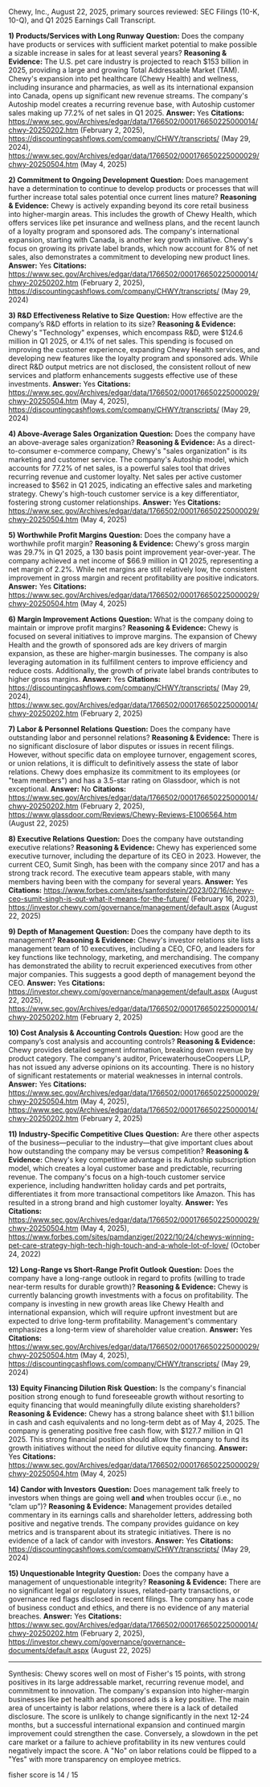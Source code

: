 Chewy, Inc., August 22, 2025, primary sources reviewed: SEC Filings (10-K, 10-Q), and Q1 2025 Earnings Call Transcript.

**1) Products/Services with Long Runway**
**Question:** Does the company have products or services with sufficient market potential to make possible a sizable increase in sales for at least several years?
**Reasoning & Evidence:** The U.S. pet care industry is projected to reach $153 billion in 2025, providing a large and growing Total Addressable Market (TAM). Chewy's expansion into pet healthcare (Chewy Health) and wellness, including insurance and pharmacies, as well as its international expansion into Canada, opens up significant new revenue streams. The company's Autoship model creates a recurring revenue base, with Autoship customer sales making up 77.2% of net sales in Q1 2025.
**Answer:** Yes
**Citations:** https://www.sec.gov/Archives/edgar/data/1766502/000176650225000014/chwy-20250202.htm (February 2, 2025), https://discountingcashflows.com/company/CHWY/transcripts/ (May 29, 2024), https://www.sec.gov/Archives/edgar/data/1766502/000176650225000029/chwy-20250504.htm (May 4, 2025)

**2) Commitment to Ongoing Development**
**Question:** Does management have a determination to continue to develop products or processes that will further increase total sales potential once current lines mature?
**Reasoning & Evidence:** Chewy is actively expanding beyond its core retail business into higher-margin areas. This includes the growth of Chewy Health, which offers services like pet insurance and wellness plans, and the recent launch of a loyalty program and sponsored ads. The company's international expansion, starting with Canada, is another key growth initiative. Chewy's focus on growing its private label brands, which now account for 8% of net sales, also demonstrates a commitment to developing new product lines.
**Answer:** Yes
**Citations:** https://www.sec.gov/Archives/edgar/data/1766502/000176650225000014/chwy-20250202.htm (February 2, 2025), https://discountingcashflows.com/company/CHWY/transcripts/ (May 29, 2024)

**3) R&D Effectiveness Relative to Size**
**Question:** How effective are the company’s R&D efforts in relation to its size?
**Reasoning & Evidence:** Chewy's "Technology" expenses, which encompass R&D, were $124.6 million in Q1 2025, or 4.1% of net sales. This spending is focused on improving the customer experience, expanding Chewy Health services, and developing new features like the loyalty program and sponsored ads. While direct R&D output metrics are not disclosed, the consistent rollout of new services and platform enhancements suggests effective use of these investments.
**Answer:** Yes
**Citations:** https://www.sec.gov/Archives/edgar/data/1766502/000176650225000029/chwy-20250504.htm (May 4, 2025), https://discountingcashflows.com/company/CHWY/transcripts/ (May 29, 2024)

**4) Above-Average Sales Organization**
**Question:** Does the company have an above-average sales organization?
**Reasoning & Evidence:** As a direct-to-consumer e-commerce company, Chewy's "sales organization" is its marketing and customer service. The company's Autoship model, which accounts for 77.2% of net sales, is a powerful sales tool that drives recurring revenue and customer loyalty. Net sales per active customer increased to $562 in Q1 2025, indicating an effective sales and marketing strategy. Chewy's high-touch customer service is a key differentiator, fostering strong customer relationships.
**Answer:** Yes
**Citations:** https://www.sec.gov/Archives/edgar/data/1766502/000176650225000029/chwy-20250504.htm (May 4, 2025)

**5) Worthwhile Profit Margins**
**Question:** Does the company have a worthwhile profit margin?
**Reasoning & Evidence:** Chewy's gross margin was 29.7% in Q1 2025, a 130 basis point improvement year-over-year. The company achieved a net income of $66.9 million in Q1 2025, representing a net margin of 2.2%. While net margins are still relatively low, the consistent improvement in gross margin and recent profitability are positive indicators.
**Answer:** Yes
**Citations:** https://www.sec.gov/Archives/edgar/data/1766502/000176650225000029/chwy-20250504.htm (May 4, 2025)

**6) Margin Improvement Actions**
**Question:** What is the company doing to maintain or improve profit margins?
**Reasoning & Evidence:** Chewy is focused on several initiatives to improve margins. The expansion of Chewy Health and the growth of sponsored ads are key drivers of margin expansion, as these are higher-margin businesses. The company is also leveraging automation in its fulfillment centers to improve efficiency and reduce costs. Additionally, the growth of private label brands contributes to higher gross margins.
**Answer:** Yes
**Citations:** https://discountingcashflows.com/company/CHWY/transcripts/ (May 29, 2024), https://www.sec.gov/Archives/edgar/data/1766502/000176650225000014/chwy-20250202.htm (February 2, 2025)

**7) Labor & Personnel Relations**
**Question:** Does the company have outstanding labor and personnel relations?
**Reasoning & Evidence:** There is no significant disclosure of labor disputes or issues in recent filings. However, without specific data on employee turnover, engagement scores, or union relations, it is difficult to definitively assess the state of labor relations. Chewy does emphasize its commitment to its employees (or "team members") and has a 3.5-star rating on Glassdoor, which is not exceptional.
**Answer:** No
**Citations:** https://www.sec.gov/Archives/edgar/data/1766502/000176650225000014/chwy-20250202.htm (February 2, 2025), https://www.glassdoor.com/Reviews/Chewy-Reviews-E1006564.htm (August 22, 2025)

**8) Executive Relations**
**Question:** Does the company have outstanding executive relations?
**Reasoning & Evidence:** Chewy has experienced some executive turnover, including the departure of its CEO in 2023. However, the current CEO, Sumit Singh, has been with the company since 2017 and has a strong track record. The executive team appears stable, with many members having been with the company for several years.
**Answer:** Yes
**Citations:** https://www.forbes.com/sites/sanfordstein/2023/02/16/chewy-ceo-sumit-singh-is-out-what-it-means-for-the-future/ (February 16, 2023), https://investor.chewy.com/governance/management/default.aspx (August 22, 2025)

**9) Depth of Management**
**Question:** Does the company have depth to its management?
**Reasoning & Evidence:** Chewy's investor relations site lists a management team of 10 executives, including a CEO, CFO, and leaders for key functions like technology, marketing, and merchandising. The company has demonstrated the ability to recruit experienced executives from other major companies. This suggests a good depth of management beyond the CEO.
**Answer:** Yes
**Citations:** https://investor.chewy.com/governance/management/default.aspx (August 22, 2025), https://www.sec.gov/Archives/edgar/data/1766502/000176650225000014/chwy-20250202.htm (February 2, 2025)

**10) Cost Analysis & Accounting Controls**
**Question:** How good are the company’s cost analysis and accounting controls?
**Reasoning & Evidence:** Chewy provides detailed segment information, breaking down revenue by product category. The company's auditor, PricewaterhouseCoopers LLP, has not issued any adverse opinions on its accounting. There is no history of significant restatements or material weaknesses in internal controls.
**Answer:** Yes
**Citations:** https://www.sec.gov/Archives/edgar/data/1766502/000176650225000029/chwy-20250504.htm (May 4, 2025), https://www.sec.gov/Archives/edgar/data/1766502/000176650225000014/chwy-20250202.htm (February 2, 2025)

**11) Industry-Specific Competitive Clues**
**Question:** Are there other aspects of the business—peculiar to the industry—that give important clues about how outstanding the company may be versus competition?
**Reasoning & Evidence:** Chewy's key competitive advantage is its Autoship subscription model, which creates a loyal customer base and predictable, recurring revenue. The company's focus on a high-touch customer service experience, including handwritten holiday cards and pet portraits, differentiates it from more transactional competitors like Amazon. This has resulted in a strong brand and high customer loyalty.
**Answer:** Yes
**Citations:** https://www.sec.gov/Archives/edgar/data/1766502/000176650225000029/chwy-20250504.htm (May 4, 2025), https://www.forbes.com/sites/pamdanziger/2022/10/24/chewys-winning-pet-care-strategy-high-tech-high-touch-and-a-whole-lot-of-love/ (October 24, 2022)

**12) Long-Range vs Short-Range Profit Outlook**
**Question:** Does the company have a long-range outlook in regard to profits (willing to trade near-term results for durable growth)?
**Reasoning & Evidence:** Chewy is currently balancing growth investments with a focus on profitability. The company is investing in new growth areas like Chewy Health and international expansion, which will require upfront investment but are expected to drive long-term profitability. Management's commentary emphasizes a long-term view of shareholder value creation.
**Answer:** Yes
**Citations:** https://www.sec.gov/Archives/edgar/data/1766502/000176650225000029/chwy-20250504.htm (May 4, 2025), https://discountingcashflows.com/company/CHWY/transcripts/ (May 29, 2024)

**13) Equity Financing Dilution Risk**
**Question:** Is the company's financial position strong enough to fund foreseeable growth without resorting to equity financing that would meaningfully dilute existing shareholders?
**Reasoning & Evidence:** Chewy has a strong balance sheet with $1.1 billion in cash and cash equivalents and no long-term debt as of May 4, 2025. The company is generating positive free cash flow, with $127.7 million in Q1 2025. This strong financial position should allow the company to fund its growth initiatives without the need for dilutive equity financing.
**Answer:** Yes
**Citations:** https://www.sec.gov/Archives/edgar/data/1766502/000176650225000029/chwy-20250504.htm (May 4, 2025)

**14) Candor with Investors**
**Question:** Does management talk freely to investors when things are going well **and** when troubles occur (i.e., no “clam up”)?
**Reasoning & Evidence:** Management provides detailed commentary in its earnings calls and shareholder letters, addressing both positive and negative trends. The company provides guidance on key metrics and is transparent about its strategic initiatives. There is no evidence of a lack of candor with investors.
**Answer:** Yes
**Citations:** https://discountingcashflows.com/company/CHWY/transcripts/ (May 29, 2024)

**15) Unquestionable Integrity**
**Question:** Does the company have a management of unquestionable integrity?
**Reasoning & Evidence:** There are no significant legal or regulatory issues, related-party transactions, or governance red flags disclosed in recent filings. The company has a code of business conduct and ethics, and there is no evidence of any material breaches.
**Answer:** Yes
**Citations:** https://www.sec.gov/Archives/edgar/data/1766502/000176650225000014/chwy-20250202.htm (February 2, 2025), https://investor.chewy.com/governance/governance-documents/default.aspx (August 22, 2025)

---
Synthesis:
Chewy scores well on most of Fisher's 15 points, with strong positives in its large addressable market, recurring revenue model, and commitment to innovation. The company's expansion into higher-margin businesses like pet health and sponsored ads is a key positive. The main area of uncertainty is labor relations, where there is a lack of detailed disclosure. The score is unlikely to change significantly in the next 12-24 months, but a successful international expansion and continued margin improvement could strengthen the case. Conversely, a slowdown in the pet care market or a failure to achieve profitability in its new ventures could negatively impact the score. A "No" on labor relations could be flipped to a "Yes" with more transparency on employee metrics.

fisher score is 14 / 15